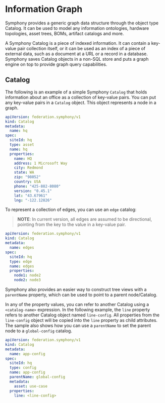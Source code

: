 # Information Graph
Symphony provides a generic graph data structure through the object type Catalog. It can be used to model any information ontologies, hardware topologies, asset trees, BOMs, artifact catalogs and more. 

A Symphony Catalog is a piece of indexed information. It can contain a key-value pair collection itself, or it can be used as an index of a piece of external data, such as a document at a URL or a record in a database. Symphony saves Catalog objects in a non-SQL store and puts a graph engine on top to provide graph query capabilities.

## Catalog

The following is an example of a simple Symphony ```Catalog``` that holds information about an office as a collection of key-value pairs. You can put any key-value pairs in a ```Catalog``` object. This object represents a node in a graph.

```yaml 
apiVersion: federation.symphony/v1
kind: Catalog
metadata:
  name: hq
spec:  
  siteId: hq
  type: asset
  name: hq
  properties:
    name: HQ
    address: 1 Microsoft Way
    city: Redmond
    state: WA
    zip: "98052"
    country: USA
    phone: "425-882-8080"
    version: "0.45.1"
    lat: "43.67961"
    lng: "-122.12826"
```
To represent a collection of edges, you can use an ```edge``` catalog:

> **NOTE**: In current version, all edges are assumed to be directional, pointing from the key to the value in a key-value pair. 

```yaml
apiVersion: federation.symphony/v1
kind: Catalog
metadata:
  name: edges
spec:  
  siteId: hq
  type: edge
  name: edges
  properties:
    node1: node2
    node2: node3
```
Symphony also provides an easier way to construct tree views with a ```parentName``` property, which can be used to point to a parent node/Catalog.

In any of the property values, you can refer to another Catalog using a ```<catalog-name>``` expression. In the following example, the ```line``` property refers to another Catalog object named ```line-config```. All properties from the ```line-config``` object will be copied into the ```line``` property as child attributes. The sample also shows how you can use a ```parentName``` to set the parent node to a ```global-config``` catalog.

```yaml
apiVersion: federation.symphony/v1
kind: Catalog
metadata:
  name: app-config
spec:  
  siteId: hq
  type: config
  name: app-config
  parentName: global-config
  metadata:
    asset: use-case
  properties:
    line: <line-config>    
```